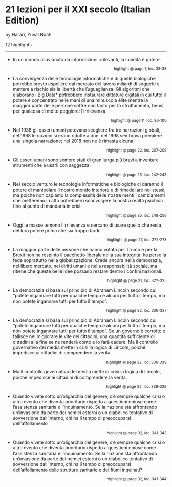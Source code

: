 # 21 lezioni per il XXI secolo (Italian Edition)
by Harari, Yuval Noah

12 highlights

---

* In un mondo alluvionato da informazioni irrilevanti, la lucidità è potere.

<p style="text-align: right;"><sup>highlight @ page 7, loc. 38-38</sup></p>

* La convergenza delle tecnologie informatiche e di quelle biologiche potrebbe presto espellere dal mercato del lavoro miliardi di soggetti e mettere a rischio sia la libertà che l’uguaglianza. Gli algoritmi che elaborano i Big Data* potrebbero instaurare dittature digitali in cui tutto il potere è concentrato nelle mani di una minuscola élite mentre la maggior parte delle persone soffre non tanto per lo sfruttamento, bensì per qualcosa di molto peggiore: l’irrilevanza.

<p style="text-align: right;"><sup>highlight @ page 11, loc. 96-100</sup></p>

* Nel 1938 gli esseri umani potevano scegliere fra tre narrazioni globali, nel 1968 le opzioni si erano ridotte a due, nel 1998 sembrava prevalere una singola narrazione; nel 2018 non ne è rimasta alcuna.

<p style="text-align: right;"><sup>highlight @ page 22, loc. 207-209</sup></p>

* Gli esseri umani sono sempre stati di gran lunga più bravi a inventare strumenti che a usarli con saggezza.

<p style="text-align: right;"><sup>highlight @ page 25, loc. 242-243</sup></p>

* Nel secolo venturo le tecnologie informatiche e biologiche ci daranno il potere di manipolare il nostro mondo interiore e di rimodellare noi stessi, ma poiché non capiamo la complessità delle nostre menti i cambiamenti che metteremo in atto potrebbero sconvolgere la nostra realtà psichica fino al punto di mandarla in crisi.

<p style="text-align: right;"><sup>highlight @ page 25, loc. 248-250</sup></p>

* Oggi le masse temono l’irrilevanza e cercano di usare quello che resta del loro potere prima che sia troppo tardi.

<p style="text-align: right;"><sup>highlight @ page 27, loc. 272-273</sup></p>

* La maggior parte delle persone che hanno votato per Trump e per la Brexit non ha respinto il pacchetto liberale nella sua integrità: ha perso la fede soprattutto nella globalizzazione. Crede ancora nella democrazia, nel libero mercato, nei diritti umani e nella responsabilità sociale, ma ritiene che queste belle idee possano restare dentro i confini nazionali.

<p style="text-align: right;"><sup>highlight @ page 31, loc. 322-325</sup></p>

* La democrazia si basa sul principio di Abraham Lincoln secondo cui “potete ingannare tutti per qualche tempo e alcuni per tutto il tempo, ma non potete ingannare tutti per tutto il tempo”.

<p style="text-align: right;"><sup>highlight @ page 32, loc. 336-337</sup></p>

* La democrazia si basa sul principio di Abraham Lincoln secondo cui “potete ingannare tutti per qualche tempo e alcuni per tutto il tempo, ma non potete ingannare tutti per tutto il tempo”. Se un governo è corrotto e fallisce nel migliorare le vite dei cittadini, una quantità sufficiente di cittadini alla fine se ne renderà conto e lo farà cadere. Ma il controllo governativo dei media mette in crisi la logica di Lincoln, poiché impedisce ai cittadini di comprendere la verità.

<p style="text-align: right;"><sup>highlight @ page 32, loc. 336-339</sup></p>

* Ma il controllo governativo dei media mette in crisi la logica di Lincoln, poiché impedisce ai cittadini di comprendere la verità.

<p style="text-align: right;"><sup>highlight @ page 32, loc. 338-339</sup></p>

* Quando vivete sotto un’oligarchia del genere, c’è sempre qualche crisi o altro evento che diventa prioritario rispetto a questioni noiose come l’assistenza sanitaria e l’inquinamento. Se la nazione sta affrontando un’invasione da parte dei nemici esterni o un diabolico tentativo di sovversione dall’interno, chi ha il tempo di preoccuparsi dell’affollamento

<p style="text-align: right;"><sup>highlight @ page 32, loc. 341-343</sup></p>

* Quando vivete sotto un’oligarchia del genere, c’è sempre qualche crisi o altro evento che diventa prioritario rispetto a questioni noiose come l’assistenza sanitaria e l’inquinamento. Se la nazione sta affrontando un’invasione da parte dei nemici esterni o un diabolico tentativo di sovversione dall’interno, chi ha il tempo di preoccuparsi dell’affollamento delle strutture sanitarie e dei fiumi inquinati?

<p style="text-align: right;"><sup>highlight @ page 32, loc. 341-344</sup></p>

